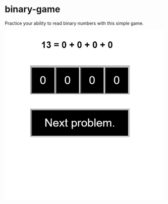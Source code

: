 # binary-game
Practice your ability to read binary numbers with this simple game.

![demo](screenshot1.PNG)
